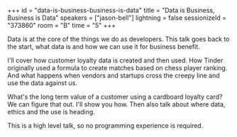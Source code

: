 +++
id = "data-is-business-business-is-data"
title = "Data is Business, Business is Data"
speakers = ["jason-bell"]
lightning = false
sessionizeId = "373860"
room = "B"
time = "5"
+++

Data is at the core of the things we do as developers. This talk goes back to the start, what data is and how we can use it for business benefit. 

I'll cover how customer loyalty data is created and then used. How Tinder originally used a formula to create matches based on chess player ranking. And what happens when vendors and startups cross the creepy line and use the data against us. 

What's the long term value of a customer using a cardboard loyalty card? We can figure that out. I'll show you how. Then also talk about where data, ethics and the use is heading.

This is a high level talk, so no programming experience is required. 